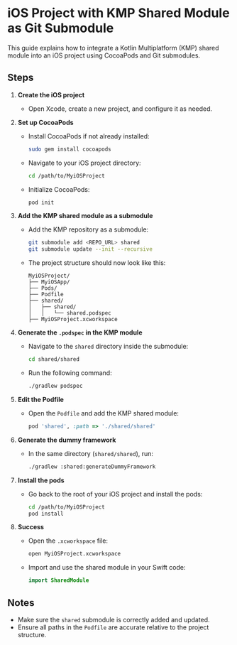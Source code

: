 # iOS Project with KMP Shared Module as Git Submodule

This guide explains how to integrate a Kotlin Multiplatform (KMP) shared module into an iOS project using CocoaPods and Git submodules.

## Steps

1. **Create the iOS project**
   - Open Xcode, create a new project, and configure it as needed.

2. **Set up CocoaPods**
   - Install CocoaPods if not already installed:
     ```bash
     sudo gem install cocoapods
     ```
   - Navigate to your iOS project directory:
     ```bash
     cd /path/to/MyiOSProject
     ```
   - Initialize CocoaPods:
     ```bash
     pod init
     ```

3. **Add the KMP shared module as a submodule**
   - Add the KMP repository as a submodule:
     ```bash
     git submodule add <REPO_URL> shared
     git submodule update --init --recursive
     ```
   - The project structure should now look like this:
     ```
     MyiOSProject/
     ├── MyiOSApp/
     ├── Pods/
     ├── Podfile
     ├── shared/
     │   ├── shared/
     │   │   └── shared.podspec
     ├── MyiOSProject.xcworkspace
     ```

4. **Generate the `.podspec` in the KMP module**
   - Navigate to the `shared` directory inside the submodule:
     ```bash
     cd shared/shared
     ```
   - Run the following command:
     ```bash
     ./gradlew podspec
     ```

5. **Edit the Podfile**
   - Open the `Podfile` and add the KMP shared module:
     ```ruby
     pod 'shared', :path => './shared/shared'
     ```

6. **Generate the dummy framework**
   - In the same directory (`shared/shared`), run:
     ```bash
     ./gradlew :shared:generateDummyFramework
     ```

7. **Install the pods**
   - Go back to the root of your iOS project and install the pods:
     ```bash
     cd /path/to/MyiOSProject
     pod install
     ```

8. **Success**
   - Open the `.xcworkspace` file:
     ```bash
     open MyiOSProject.xcworkspace
     ```
   - Import and use the shared module in your Swift code:
     ```swift
     import SharedModule
     ```

## Notes
- Make sure the `shared` submodule is correctly added and updated.
- Ensure all paths in the `Podfile` are accurate relative to the project structure.

